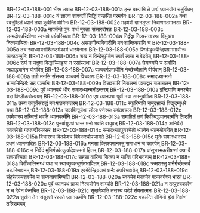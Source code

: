 BR-12-03-188-001  भीष्म उवाच
BR-12-03-188-001a हन्त वक्ष्यामि ते पार्थ ध्यानयोगं चतुर्विधम्
BR-12-03-188-001c यं ज्ञात्वा शाश्वतीं सिद्धिं गच्छन्ति परमर्षयः
BR-12-03-188-002a यथा स्वनुष्ठितं ध्यानं तथा कुर्वन्ति योगिनः
BR-12-03-188-002c महर्षयो ज्ञानतृप्ता निर्वाणगतमानसाः
BR-12-03-188-003a नावर्तन्ते पुनः पार्थ मुक्ताः संसारदोषतः
BR-12-03-188-003c जन्मदोषपरिक्षीणाः स्वभावे पर्यवस्थिताः
BR-12-03-188-004a निर्द्वंद्वा नित्यसत्त्वस्था विमुक्ता नित्यमाश्रिताः
BR-12-03-188-004c असङ्गीन्यविवादीनि मनःशान्तिकराणि च
BR-12-03-188-005a तत्र स्वाध्यायसंश्लिष्टमेकाग्रं धारयेन्मनः
BR-12-03-188-005c पिण्डीकृत्येन्द्रियग्राममासीनः काष्ठवन्मुनिः
BR-12-03-188-006a शब्दं न विन्देच्छ्रोत्रेण स्पर्शं त्वचा न वेदयेत्
BR-12-03-188-006c रूपं न चक्षुषा विद्याज्जिह्वया न रसांस्तथा
BR-12-03-188-007a घ्रेयाण्यपि च सर्वाणि जह्याद्ध्यानेन योगवित्
BR-12-03-188-007c पञ्चवर्गप्रमाथीनि नेच्छेच्चैतानि वीर्यवान्
BR-12-03-188-008a ततो मनसि संसज्य पञ्चवर्गं विचक्षणः
BR-12-03-188-008c समादध्यान्मनो भ्रान्तमिन्द्रियैः सह पञ्चभिः
BR-12-03-188-009a विसञ्चारि निरालम्बं पञ्चद्वारं चलाचलम्
BR-12-03-188-009c पूर्वे ध्यानपथे धीरः समादध्यान्मनोऽन्तरम्
BR-12-03-188-010a इन्द्रियाणि मनश्चैव यदा पिण्डीकरोत्ययम्
BR-12-03-188-010c एष ध्यानपथः पूर्वो मया समनुवर्णितः
BR-12-03-188-011a तस्य तत्पूर्वसंरुद्धं मनःषष्ठमनन्तरम्
BR-12-03-188-011c स्फुरिष्यति समुद्भ्रान्तं विद्युदम्बुधरे यथा
BR-12-03-188-012a जलबिन्दुर्यथा लोलः पर्णस्थः सर्वतश्चलः
BR-12-03-188-012c एवमेवास्य तच्चित्तं भवति ध्यानवर्त्मनि
BR-12-03-188-013a समाहितं क्षणं किञ्चिद्ध्यानवर्त्मनि तिष्ठति
BR-12-03-188-013c पुनर्वायुपथं भ्रान्तं मनो भवति वायुवत्
BR-12-03-188-014a अनिर्वेदो गतक्लेशो गततन्द्रीरमत्सरः
BR-12-03-188-014c समादध्यात्पुनश्चेतो ध्यानेन ध्यानयोगवित्
BR-12-03-188-015a विचारश्च वितर्कश्च विवेकश्चोपजायते
BR-12-03-188-015c मुनेः समादधानस्य प्रथमं ध्यानमादितः
BR-12-03-188-016a मनसा क्लिश्यमानस्तु समाधानं च कारयेत्
BR-12-03-188-016c न निर्वेदं मुनिर्गच्छेत्कुर्यादेवात्मनो हितम्
BR-12-03-188-017a पांसुभस्मकरीषाणां यथा वै राशयश्चिताः
BR-12-03-188-017c सहसा वारिणा सिक्ता न यान्ति परिभावनाम्
BR-12-03-188-018a किञ्चित्स्निग्धं यथा च स्याच्छुष्कचूर्णमभावितम्
BR-12-03-188-018c क्रमशस्तु शनैर्गच्छेत्सर्वं तत्परिभावनम्
BR-12-03-188-019a एवमेवेन्द्रियग्रामं शनैः संपरिभावयेत्
BR-12-03-188-019c संहरेत्क्रमशश्चैव स सम्यक्प्रशमिष्यति
BR-12-03-188-020a स्वयमेव मनश्चैव पञ्चवर्गश्च भारत
BR-12-03-188-020c पूर्वं ध्यानपथं प्राप्य नित्ययोगेन शाम्यति
BR-12-03-188-021a न तत्पुरुषकारेण न च दैवेन केनचित्
BR-12-03-188-021c सुखमेष्यति तत्तस्य यदेवं संयतात्मनः
BR-12-03-188-022a सुखेन तेन संयुक्तो रंस्यते ध्यानकर्मणि
BR-12-03-188-022c गच्छन्ति योगिनो ह्येवं निर्वाणं तन्निरामयम्

